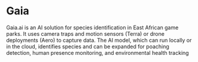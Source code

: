 # Gaia
Gaia.ai is an AI solution for species identification in East African game parks. It uses camera traps and motion sensors (Terra) or drone deployments (Aero) to capture data. The AI model, which can run locally or in the cloud, identifies species and can be expanded for poaching detection, human presence monitoring, and environmental health tracking
